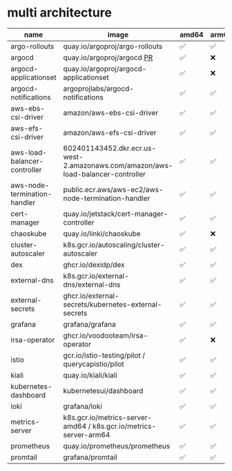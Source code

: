 # multi architecture

name | image | amd64 | arm64
--- | --- | --- | ---
argo-rollouts | quay.io/argoproj/argo-rollouts | ✅ | ✅
argocd | quay.io/argoproj/argocd [PR](https://github.com/argoproj/argo-cd/pull/6758) | ✅ | ❌
argocd-applicationset | quay.io/argoproj/argocd-applicationset | ✅ | ❌
argocd-notifications | argoprojlabs/argocd-notifications | ✅ | ✅
aws-ebs-csi-driver | amazon/aws-ebs-csi-driver | ✅ | ✅
aws-efs-csi-driver | amazon/aws-efs-csi-driver | ✅ | ✅
aws-load-balancer-controller | 602401143452.dkr.ecr.us-west-2.amazonaws.com/amazon/aws-load-balancer-controller | ✅ | ✅
aws-node-termination-handler | public.ecr.aws/aws-ec2/aws-node-termination-handler | ✅ | ✅
cert-manager | quay.io/jetstack/cert-manager-controller | ✅ | ✅
chaoskube | quay.io/linki/chaoskube | ✅ | ❌
cluster-autoscaler | k8s.gcr.io/autoscaling/cluster-autoscaler | ✅ | ✅
dex | ghcr.io/dexidp/dex | ✅ | ✅
external-dns | k8s.gcr.io/external-dns/external-dns | ✅ | ✅
external-secrets | ghcr.io/external-secrets/kubernetes-external-secrets | ✅ | ✅
grafana | grafana/grafana | ✅ | ✅
irsa-operator | ghcr.io/voodooteam/irsa-operator | ✅ | ❌
istio | gcr.io/istio-testing/pilot / querycapistio/pilot | ✅ | ✅
kiali | quay.io/kiali/kiali | ✅ | ✅
kubernetes-dashboard | kubernetesui/dashboard | ✅ | ✅
loki | grafana/loki | ✅ | ✅
metrics-server | k8s.gcr.io/metrics-server-amd64 / k8s.gcr.io/metrics-server-arm64 | ✅ | ✅
prometheus | quay.io/prometheus/prometheus | ✅ | ✅
promtail | grafana/promtail | ✅ | ✅
